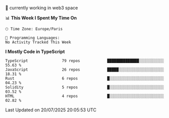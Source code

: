 🔭 currently working in web3 space

<!--START_SECTION:waka-->
📊 **This Week I Spent My Time On** 

```text
🕑︎ Time Zone: Europe/Paris

💬 Programming Languages: 
No Activity Tracked This Week
```

**I Mostly Code in TypeScript** 

```text
TypeScript               79 repos            ██████████████░░░░░░░░░░░   55.63 % 
JavaScript               26 repos            █████░░░░░░░░░░░░░░░░░░░░   18.31 % 
Rust                     6 repos             █░░░░░░░░░░░░░░░░░░░░░░░░   04.23 % 
Solidity                 5 repos             █░░░░░░░░░░░░░░░░░░░░░░░░   03.52 % 
HTML                     4 repos             █░░░░░░░░░░░░░░░░░░░░░░░░   02.82 % 
```




 Last Updated on 20/07/2025 20:05:53 UTC
<!--END_SECTION:waka-->
